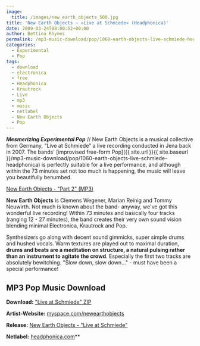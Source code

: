 ```yaml
---
image:
  title: /images/new_earth_objects_500.jpg
title: 'New Earth Objects – »Live at Schmiede« (Headphonica)'
date: 2009-03-24T08:00:52+00:00
author: Bettina Rhymes
permalink: /mp3-music-download/pop/1060-earth-objects-live-schmiede-headphonica
categories:
  - Experimental
  - Pop
tags:
  - download
  - electronica
  - free
  - Headphonica
  - Krautrock
  - Live
  - mp3
  - music
  - netlabel
  - New Earth Objects
  - Pop
---
```

***Mesmerizing Experimental Pop*** // New Earth Objects is a musical collective from Germany, "Live at Schmiede" a live recording conducted in Jena back in 2007. The bands' [improvised free-form Pop]({{ site.url }}{{ site.baseurl }}/mp3-music-download/pop/1060-earth-objects-live-schmiede-headphonica) is perfectly suitable for a live performance, and although within the 73 minutes set not too much is happening, the music will leave you beautifully benumbed.

[New Earth Objects - "Part 2" (MP3)](http://www.archive.org/download/headphonica.hplive010/new_earth_objects__live_at_schmiede__02.mp3)

<!--more-->

**New Earth Objects** is Clemens Wegener, Marian Reinig and Tommy Neuwirth. Not much is known about the band- anyway, we've got this wonderful live recording! Within 73 minutes and basically four tracks (ranging 12 - 27 minutes), the band creates their very own sound vision blending minimal Electronica, Krautrock and Pop.

Synthesizers go along with decent sound gimmicks, super simple drums and hushed vocals. Warm textures are played out to maximal duration, **drums and beats are a meditation on structure, a natural pulsing rather than an instrument to agitate the crowd**. Especially the first two tracks are absolutely bewitching. "Slow down, slow down..." - must have been a special performance!

## MP3 Pop Music Download

**Download:** ["Live at Schmiede" ZIP](http://www.archive.org/download/headphonica.hplive010/headphonica.hplive010.zip)

**Artist-Website:** [myspace.com/newearthobjects](http://www.myspace.com/newearthobjects)

**Release:** [New Earth Objects - "Live at Schmiede"](http://www.headphonica.com/?p=123)

**Netlabel:** [headphonica.com](http://www.headphonica.com/)**</p> 

</strong>